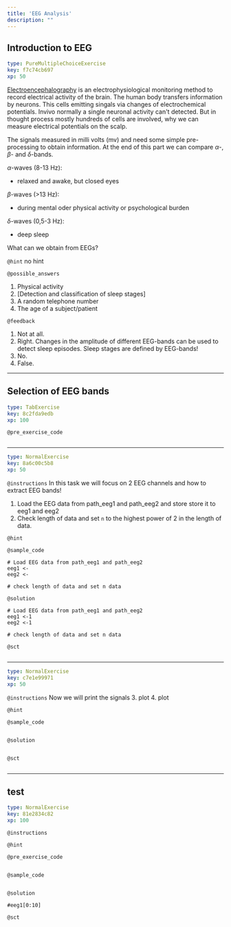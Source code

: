 ```yaml
---
title: 'EEG Analysis'
description: ""
---
```


## Introduction to EEG

```yaml
type: PureMultipleChoiceExercise
key: f7c74cb697
xp: 50
```

[Electroencephalography](https://en.wikipedia.org/wiki/Electroencephalography) is an electrophysiological monitoring method to record electrical activity of the brain. The human body transfers information by neurons. This cells emitting singals via changes of electrochemical potentials. Invivo normally a single neuronal activity can't detected. But in thought process mostly hundreds of cells are involved, why we can measure electrical potentials on the scalp.

The signals measured in milli volts (mv) and need some simple pre-processing to obtain information. At the end of this part we can compare $\alpha$-, $\beta$- and $\delta$-bands. 

$\alpha$-waves (8-13 Hz):
- relaxed and awake, but closed eyes

$\beta$-waves (>13 Hz):
- during mental oder physical activity or psychological burden

$\delta$-waves (0,5-3 Hz):
- deep sleep

What can we obtain from EEGs?

`@hint`
no hint

`@possible_answers`
1. Physical activity
2. [Detection and classification of sleep stages]
3. A random telephone number
4. The age of a subject/patient

`@feedback`
1. Not at all.
2. Right. Changes in the amplitude of different EEG-bands can be used to detect sleep episodes.
	Sleep stages are defined by EEG-bands! 
3. No.
4. False.

---

## Selection of EEG bands

```yaml
type: TabExercise
key: 8c2fda9edb
xp: 100
```



`@pre_exercise_code`
```{r}

```

***

```yaml
type: NormalExercise
key: 8a6c00c5b8
xp: 50
```

`@instructions`
In this task we will focus on 2 EEG channels and how to extract EEG bands!
1. Load the EEG data from path_eeg1 and path_eeg2 and store store it to eeg1 and eeg2
2. Check length of data and set ```n``` to the highest power of 2 in the length of data.

`@hint`


`@sample_code`
```{r}
# Load EEG data from path_eeg1 and path_eeg2
eeg1 <-
eeg2 <-

# check length of data and set n data 
```

`@solution`
```{r}
# Load EEG data from path_eeg1 and path_eeg2
eeg1 <-1
eeg2 <-1

# check length of data and set n data 
```

`@sct`
```{r}

```

***

```yaml
type: NormalExercise
key: c7e1e99971
xp: 50
```

`@instructions`
Now we will print the signals
3. plot
4. plot

`@hint`


`@sample_code`
```{r}

```

`@solution`
```{r}

```

`@sct`
```{r}

```

---

## test

```yaml
type: NormalExercise
key: 81e2834c82
xp: 100
```



`@instructions`


`@hint`


`@pre_exercise_code`
```{r}

```

`@sample_code`
```{r}

```

`@solution`
```{r}
#eeg1[0:10]
```

`@sct`
```{r}

```
